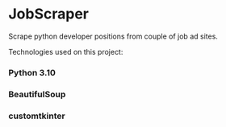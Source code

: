 # JobScraper

Scrape python developer positions from couple of job ad sites.


Technologies used on this project:
### Python 3.10
### BeautifulSoup
### customtkinter
